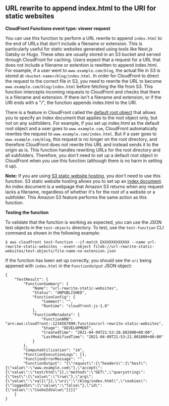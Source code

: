 ## URL rewrite to append index.html to the URI for static websites

**CloudFront Functions event type: viewer request**

You can use this function to perform a URL rewrite to append `index.html` to the end of URLs that don't include a filename or extension. This is particularly useful for static websites generated using tools like Next.js Gatsby or Hugo. These sites are usually stored in an S3 bucket and served through CloudFront for caching. Users expect that a request for a URL that does not include a filename or extention is rewitten to append index.html. For example, if a user went to `www.example.com/blog`, the actual file in S3 is stored at `<bucket-name>/blog/index.html`. In order for CloudFront to direct the request to the correct file in S3, you need to rewrite the URL to become `www.example.com/blog/index.html` before fetching the file from S3. This function intercepts incoming requests to CloudFront and checks that there is a filename and extension. If there isn't a filename and extension, or if the URI ends with a "/", the function appends index.html to the URI.

There is a feature in CloudFront called the [default root object](https://docs.aws.amazon.com/AmazonCloudFront/latest/DeveloperGuide/DefaultRootObject.html) that allows you to specify an index document that applies to the root object only, but not on any subfolders. For example, if you set up index.html as the default root object and a user goes to `www.example.com`, CloudFront automatically rewrites the request to `www.example.com/index.html`. But if a user goes to `www.example.com/blog`, this request is no longer on the root directory, and therefore CloudFront does not rewrite this URL and instead sends it to the origin as is. This function handles rewriting URLs for the root directory and all subfolders. Therefore, you don't need to set up a default root object in CloudFront when you use this function (although there is no harm in setting it up).

**Note:** If you are using [S3 static website hosting](https://docs.aws.amazon.com/AmazonS3/latest/dev/WebsiteHosting.html), you don't need to use this function. S3 static website hosting allows you to set up an [index document](https://docs.aws.amazon.com/AmazonS3/latest/dev/IndexDocumentSupport.html). An index document is a webpage that Amazon S3 returns when any request lacks a filename, regardless of whether it's for the root of a website or a subfolder. This Amazon S3 feature performs the same action as this function.

**Testing the function**

To validate that the function is working as expected, you can use the JSON test objects in the `test-objects` directory. To test, use the `test-function` CLI command as shown in the following example:

```
$ aws cloudfront test-function --if-match EXXXXXXXXXXXX --name url-rewrite-static-websites --event-object fileb://url-rewrite-static-websites/test-objects/file-name-no-extension.json
```

If the function has been set up correctly, you should see the `uri` being appened with `index.html` in the `FunctionOutput` JSON object:

```
{
    "TestResult": {
        "FunctionSummary": {
            "Name": "url-rewrite-static-websites",
            "Status": "UNPUBLISHED",
            "FunctionConfig": {
                "Comment": "",
                "Runtime": "cloudfront-js-1.0"
            },
            "FunctionMetadata": {
                "FunctionARN": "arn:aws:cloudfront::1234567890:function/url-rewrite-static-websites",
                "Stage": "DEVELOPMENT",
                "CreatedTime": "2021-04-09T21:53:20.882000+00:00",
                "LastModifiedTime": "2021-04-09T21:53:21.001000+00:00"
            }
        },
        "ComputeUtilization": "14",
        "FunctionExecutionLogs": [],
        "FunctionErrorMessage": "",
        "FunctionOutput": "{\"request\":{\"headers\":{\"host\":{\"value\":\"www.example.com\"},\"accept\":{\"value\":\"text/html\"}},\"method\":\"GET\",\"querystring\":{\"test\":{\"value\":\"true\"},\"arg\":{\"value\":\"val1\"}},\"uri\":\"/blog/index.html\",\"cookies\":{\"loggedIn\":{\"value\":\"false\"},\"id\":{\"value\":\"CookeIdValue\"}}}}"
    }
}
```

